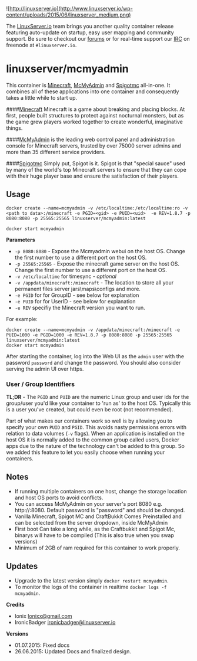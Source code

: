 ![http://linuxserver.io](http://www.linuxserver.io/wp-content/uploads/2015/06/linuxserver_medium.png)

The [LinuxServer.io](http://linuxserver.io) team brings you another quality container release featuring auto-update on startup, easy user mapping and community support. Be sure to checkout our [forums](http://forum.linuxserver.io) or for real-time support our [IRC](http://www.linuxserver.io/index.php/irc/) on freenode at `#linuxserver.io`.

# linuxserver/mcmyadmin

This container is [Minecraft](https://minecraft.net/), [McMyAdmin](https://www.mcmyadmin.com/) and [Spigotmc](http://www.spigotmc.org/) all-in-one. It combines all of these applications into one container and consequently takes a little while to start up.


####[Minecraft](https://minecraft.net/)
Minecraft is a game about breaking and placing blocks. At first, people built structures to protect against nocturnal monsters, but as the game grew players worked together to create wonderful, imaginative things.

####[McMyAdmin](https://www.mcmyadmin.com/)
is the leading web control panel and administration console for Minecraft servers, trusted by over 75000 server admins and more than 35 different service providers.

####[Spigotmc](http://www.spigotmc.org/)
Simply put, Spigot is it. Spigot is that "special sauce" used by many of the world's top Minecraft servers to ensure that they can cope with their huge player base and ensure the satisfaction of their players.

## Usage

```
docker create --name=mcmyadmin -v /etc/localtime:/etc/localtime:ro -v <path to data>:/minecraft -e PGID=<gid> -e PUID=<uid>  -e REV=1.8.7 -p 8080:8080 -p 25565:25565 linuxserver/mcmyadmin:latest

docker start mcmyadmin
```

**Parameters**

* `-p 8080:8080` - Expose the Mcmyadmin webui on the host OS. Change the first number to use a different port on the host OS.
* `-p 25565:25565` -  Expose the minecraft game server on the host OS. Change the first number to use a different port on the host OS.
* `-v /etc/localtime` for timesync - *optional*
* `-v /appdata/minecraft:/minecraft` - The location to store all your permanent files server jars\maps\configs and more.
* `-e PGID` for for GroupID - see below for explanation
* `-e PUID` for for UserID - see below for explanation
* `-e REV` specifiy the Minecraft version you want to run.

For example:

```
docker create --name=mcmyadmin -v /appdata/minecraft:/minecraft -e PUID=1000 -e PGID=1000 -e REV=1.8.7 -p 8080:8080 -p 25565:25565 linuxserver/mcmyadmin:latest
docker start mcmyadmin
```

After starting the container, log into the Web UI as the `admin` user with the password `password` and change the password. You should also consider serving the admin UI over https.

### User / Group Identifiers

**TL;DR** - The `PGID` and `PUID` are the numeric Linux group and user ids for the group/user you'd like your container to 'run as' to the host OS. Typically this is a user you've created, but could even be root (not recommended).

Part of what makes our containers work so well is by allowing you to specify your own `PUID` and `PGID`. This avoids nasty permissions errors with relation to data volumes (`-v` flags). When an application is installed on the host OS it is normally added to the common group called users, Docker apps due to the nature of the technology can't be added to this group. So we added this feature to let you easily choose when running your containers.

## Notes

* If running multiple containers on one host, change the storage location and host OS ports to avoid conflicts.
* You can access McMyAdmin on your server's port 8080 e.g. http://<ip>:8080. Default password is "password" and should be changed.
* Vanilla Minecraft, Spigot MC and CraftBukkit Comes Preinstalled and can be selected from the server dropdown, inside McMyAdmin
* First boot Can take a long while, as the Craftbukkit and Spigot Mc, binarys will have to be compiled (This is also true when you swap versions)
* Minimum of 2GB of ram required for this container to work properly.


## Updates

* Upgrade to the latest version simply `docker restart mcmyadmin`.
* To monitor the logs of the container in realtime `docker logs -f mcmyadmin`.


**Credits**

* lonix <lonixx@gmail.com>
* IronicBadger <ironicbadger@linuxserver.io>

**Versions**

* 01.07.2015: Fixed docs
* 26.06.2015: Updated Docs and finalized design.